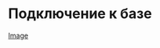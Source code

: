 
# Подключение к базе
[Image](https://github.com/mirecleum/github.io/blob/gh-pages/1%20Подключение%20к%20бд.PNG)
